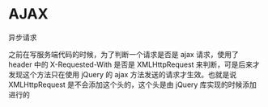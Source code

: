 # AJAX

异步请求

之前在写服务端代码的时候，为了判断一个请求是否是 ajax 请求，使用了 header 中的 X-Requested-With 是否是 XMLHttpRequest 来判断，可是后来才发现这个方法只在使用 jQuery 的 ajax 方法发送的请求才生效。也就是说 XMLHttpRequest 是不会添加这个头的，这个头是由 jQuery 库实现的时候添加进行的
